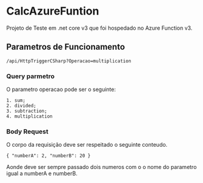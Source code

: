 # CalcAzureFuntion
Projeto de Teste em .net core v3 que foi hospedado no Azure Function v3.

## Parametros de Funcionamento
`/api/HttpTriggerCSharp?Operacao=multiplication` 

### Query parmetro
O parametro operacao pode ser o seguinte:

    1. sum;
    2. divided;
    3. subtraction;
    4. multiplication
### Body Request

O corpo da requisição deve ser respeitado o seguinte conteudo.

`{
	"numberA": 2,
	"numberB": 20
}`

Aonde deve ser sempre passado dois numeros com o o nome do parametro igual a numberA e numberB.



